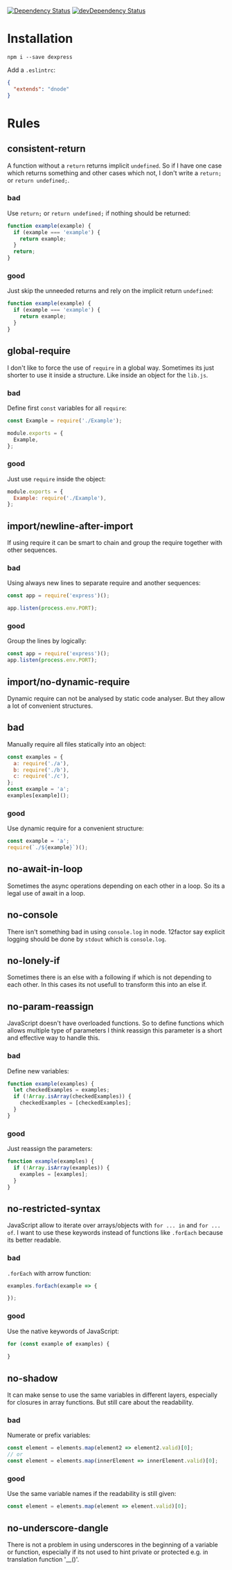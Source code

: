[![Dependency Status](https://david-dm.org/dnode/dredis.svg)](https://david-dm.org/dnode/dredis)
[![devDependency Status](https://david-dm.org/dnode/dredis/dev-status.svg)](https://david-dm.org/dnode/dredis#info=devDependencies)

# Installation

`npm i --save dexpress`

Add a `.eslintrc`:
```json
{
  "extends": "dnode"
}
```


# Rules

## consistent-return

A function without a `return` returns implicit `undefined`. So if I have 
one case which returns something and other cases which not, I don't 
write a `return;` or `return undefined;`.
 
### bad

Use `return;` or `return undefined;` if nothing should be returned:
```javascript
function example(example) {
  if (example === 'example') {
    return example;
  }
  return;
}
```

### good

Just skip the unneeded returns and rely on the implicit return 
`undefined`:
```javascript
function example(example) {
  if (example === 'example') {
    return example;
  }
}
```


## global-require

I don't like to force the use of `require` in a global way. Sometimes 
its just shorter to use it inside a structure. Like inside an object for 
the `lib.js`.
 
### bad

Define first `const` variables for all `require`:
```javascript
const Example = require('./Example');

module.exports = {
  Example,
};
```

### good

Just use `require` inside the object:
```javascript
module.exports = {
  Example: require('./Example'),
};
```


##  import/newline-after-import

If using require it can be smart to chain and group the require together 
with other sequences.

### bad

Using always new lines to separate require and another sequences:
```javascript
const app = require('express')();

app.listen(process.env.PORT);
```

### good

Group the lines by logically:
```javascript
const app = require('express')();
app.listen(process.env.PORT);
```


## import/no-dynamic-require

Dynamic require can not be analysed by static code analyser. But they
allow a lot of convenient structures.

## bad

Manually require all files statically into an object:
```javascript
const examples = {
  a: require('./a'),
  b: require('./b'),
  c: require('./c'),
};
const example = 'a';
examples[example]();
```

### good

Use dynamic require for a convenient structure:
```javascript
const example = 'a';
require(`./${example}`)();
```


## no-await-in-loop

Sometimes the async operations depending on each other in a loop. So its
a legal use of await in a loop.


## no-console

There isn't something bad in using `console.log` in node. 12factor say
explicit logging should be done by `stdout` which is `console.log`.


## no-lonely-if

Sometimes there is an else with a following if which is not depending to
each other. In this cases its not usefull to transform this into an else
if.


## no-param-reassign

JavaScript doesn't have overloaded functions. So to define functions 
which allows multiple type of parameters I think reassign this parameter
is a short and effective way to handle this.
  
### bad

Define new variables:
```javascript
function example(examples) {
  let checkedExamples = examples;
  if (!Array.isArray(checkedExamples)) {
    checkedExamples = [checkedExamples];
  }
}
```

### good

Just reassign the parameters:
```javascript
function example(examples) {
  if (!Array.isArray(examples)) {
    examples = [examples];
  }
}
```


## no-restricted-syntax

JavaScript allow to iterate over arrays/objects with `for ... in` and
`for ... of`. I want to use these keywords instead of functions like 
`.forEach` because its better readable.
  
### bad

`.forEach` with arrow function:
```javascript
examples.forEach(example => {

});
```

### good

Use the native keywords of JavaScript:
```javascript
for (const example of examples) {
  
}
```


## no-shadow

It can make sense to use the same variables in different layers, 
especially for closures in array functions. But still care about the 
readability.
  
### bad

Numerate or prefix variables:
```javascript
const element = elements.map(element2 => element2.valid)[0];
// or
const element = elements.map(innerElement => innerElement.valid)[0];
```

### good

Use the same variable names if the readability is still given:
```javascript
const element = elements.map(element => element.valid)[0];
```


## no-underscore-dangle

There is not a problem in using underscores in the beginning of a 
variable or function, especially if its not used to hint private or
protected e.g. in translation function '__()'.

